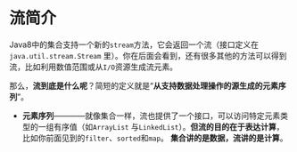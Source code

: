 流简介
================================================================================
Java8中的集合支持一个新的`stream`方法，它会返回一个流（接口定义在`java.util.stream.Stream`
里）。你在后面会看到，还有很多其他的方法可以得到流，比如利用数值范围或从`I/O`资源生成流元素。

那么，**流到底是什么呢**？简短的定义就是“**从支持数据处理操作的源生成的元素序列**”。
+ **元素序列**————就像集合一样，流也提供了一个接口，可以访问特定元素类型的一组有序值（如`ArrayList`
与`LinkedList`）。**但流的目的在于表达计算**，比如你前面见到的`filter`、`sorted`和`map`。
**集合讲的是数据，流讲的是计算**。
